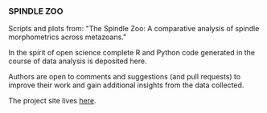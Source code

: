### SPINDLE ZOO
Scripts and plots from: "The Spindle Zoo: A comparative analysis of spindle morphometrics across metazoans."   
     
In the spirit of open science complete R and Python code generated in the course of data analysis is deposited here.    
   
Authors are open to comments and suggestions (and pull requests) to improve their work and gain additional insights from the data collected.    

The project site lives [here](http://emmaggie.github.io/SPINDLE_ZOO).   



